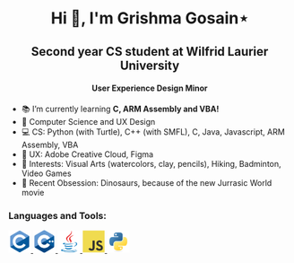 <h1 align="center">Hi 👋, I'm Grishma Gosain⋆</h1>
<h2 align="center">Second year CS student at Wilfrid Laurier University</h2>
<h4 align="center">User Experience Design Minor</h4>

- 📚 I’m currently learning **C, ARM Assembly and VBA!**
- 💙 Computer Science and UX Design 
- 💻 CS: Python (with Turtle), C++ (with SMFL), C, Java, Javascript, ARM Assembly, VBA
- 📝 UX: Adobe Creative Cloud, Figma
- 🌿 Interests: Visual Arts (watercolors, clay, pencils), Hiking, Badminton, Video Games
- 🦖 Recent Obsession: Dinosaurs, because of the new Jurrasic World movie

<p align="left">
</p>
<h3 align="left">Languages and Tools:</h3>
<p align="left"> <a href="https://www.cprogramming.com/" target="_blank" rel="noreferrer"> <img src="https://raw.githubusercontent.com/devicons/devicon/master/icons/c/c-original.svg" alt="c" width="40" height="40"/> </a> <a href="https://www.w3schools.com/cpp/" target="_blank" rel="noreferrer"> <img src="https://raw.githubusercontent.com/devicons/devicon/master/icons/cplusplus/cplusplus-original.svg" alt="cplusplus" width="40" height="40"/> </a> <a href="https://www.java.com" target="_blank" rel="noreferrer"> <img src="https://raw.githubusercontent.com/devicons/devicon/master/icons/java/java-original.svg" alt="java" width="40" height="40"/> </a> <a href="https://developer.mozilla.org/en-US/docs/Web/JavaScript" target="_blank" rel="noreferrer"> <img src="https://raw.githubusercontent.com/devicons/devicon/master/icons/javascript/javascript-original.svg" alt="javascript" width="40" height="40"/>
</a> <a href="https://www.python.org" target="_blank" rel="noreferrer"> <img src="https://raw.githubusercontent.com/devicons/devicon/master/icons/python/python-original.svg" alt="python" width="40" height="40"/> </a> </p>
